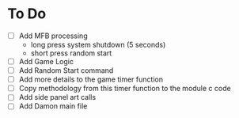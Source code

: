 # To Do
- [ ] Add MFB processing
    - long press system shutdown (5 seconds)
    - short press random start
- [ ] Add Game Logic
- [ ] Add Random Start command
- [ ] Add more details to the game timer function
- [ ] Copy methodology from this timer function to the module c code
- [ ] Add side panel art calls
- [ ] Add Damon main file
